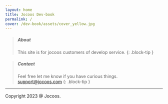 ```yaml
---
layout: home
title: Jocoos Dev-book
permalink: /
cover: /dev-book/assets/cover_yellow.jpg
---
```


> ##### About
>
> This site is for jocoos customers of develop service.
{: .block-tip }

> ##### Contact
>
> Feel free let me know if you have curious things. support@jocoos.com
{: .block-tip }

-------------
Copyright 2023 @ Jocoos.
